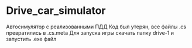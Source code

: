 # Drive_car_simulator
Автосимулятор с реализованными ПДД
Код был утерян, все файлы .cs превратились в .cs.meta
Для запуска игры скачать папку drive-1 и запустить .exe файл
